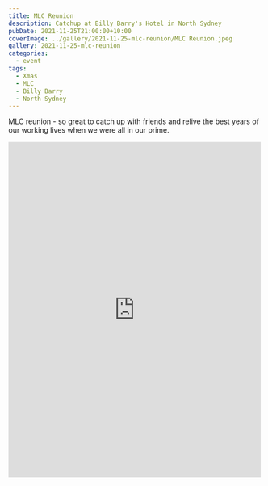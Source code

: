 ```yaml
---
title: MLC Reunion
description: Catchup at Billy Barry's Hotel in North Sydney
pubDate: 2021-11-25T21:00:00+10:00
coverImage: ../gallery/2021-11-25-mlc-reunion/MLC Reunion.jpeg
gallery: 2021-11-25-mlc-reunion
categories:
  - event
tags:
  - Xmas
  - MLC
  - Billy Barry
  - North Sydney
---
```


MLC reunion - so great to catch up with friends and relive the best years of our working lives when we were all in our prime.

<iframe src="https://www.facebook.com/plugins/post.php?href=https%3A%2F%2Fwww.facebook.com%2Fchris1.tham%2Fposts%2Fpfbid0eRG8wdFkew9fWd4Z4y1aUSf558Cgf2jYfWHeHYpG7gY5cWoczvqKFRUGZkPMPozdl&show_text=true&width=500" width="500" height="665" style="border:none;overflow:hidden" scrolling="no" frameborder="0" allowfullscreen="true" allow="autoplay; clipboard-write; encrypted-media; picture-in-picture; web-share"></iframe>
